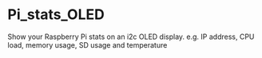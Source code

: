 # Pi_stats_OLED
Show your Raspberry Pi stats on an i2c OLED display.  e.g. IP address, CPU load, memory usage, SD usage and temperature
